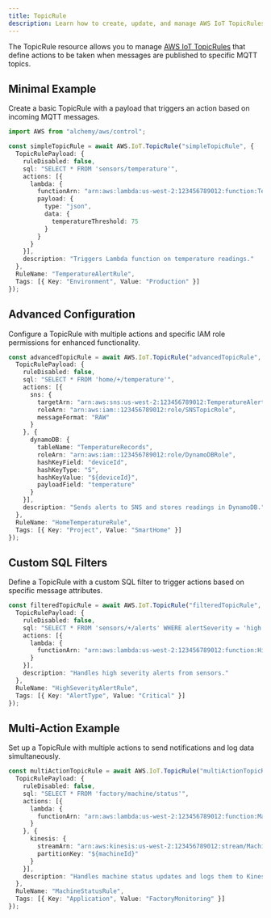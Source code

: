 ```yaml
---
title: TopicRule
description: Learn how to create, update, and manage AWS IoT TopicRules using Alchemy Cloud Control.
---
```



The TopicRule resource allows you to manage [AWS IoT TopicRules](https://docs.aws.amazon.com/iot/latest/userguide/) that define actions to be taken when messages are published to specific MQTT topics.

## Minimal Example

Create a basic TopicRule with a payload that triggers an action based on incoming MQTT messages.

```ts
import AWS from "alchemy/aws/control";

const simpleTopicRule = await AWS.IoT.TopicRule("simpleTopicRule", {
  TopicRulePayload: {
    ruleDisabled: false,
    sql: "SELECT * FROM 'sensors/temperature'",
    actions: [{
      lambda: {
        functionArn: "arn:aws:lambda:us-west-2:123456789012:function:TemperatureAlerts",
        payload: {
          type: "json",
          data: {
            temperatureThreshold: 75
          }
        }
      }
    }],
    description: "Triggers Lambda function on temperature readings."
  },
  RuleName: "TemperatureAlertRule",
  Tags: [{ Key: "Environment", Value: "Production" }]
});
```

## Advanced Configuration

Configure a TopicRule with multiple actions and specific IAM role permissions for enhanced functionality.

```ts
const advancedTopicRule = await AWS.IoT.TopicRule("advancedTopicRule", {
  TopicRulePayload: {
    ruleDisabled: false,
    sql: "SELECT * FROM 'home/+/temperature'",
    actions: [{
      sns: {
        targetArn: "arn:aws:sns:us-west-2:123456789012:TemperatureAlerts",
        roleArn: "arn:aws:iam::123456789012:role/SNSTopicRole",
        messageFormat: "RAW"
      }
    }, {
      dynamoDB: {
        tableName: "TemperatureRecords",
        roleArn: "arn:aws:iam::123456789012:role/DynamoDBRole",
        hashKeyField: "deviceId",
        hashKeyType: "S",
        hashKeyValue: "${deviceId}",
        payloadField: "temperature"
      }
    }],
    description: "Sends alerts to SNS and stores readings in DynamoDB."
  },
  RuleName: "HomeTemperatureRule",
  Tags: [{ Key: "Project", Value: "SmartHome" }]
});
```

## Custom SQL Filters

Define a TopicRule with a custom SQL filter to trigger actions based on specific message attributes.

```ts
const filteredTopicRule = await AWS.IoT.TopicRule("filteredTopicRule", {
  TopicRulePayload: {
    ruleDisabled: false,
    sql: "SELECT * FROM 'sensors/+/alerts' WHERE alertSeverity = 'high'",
    actions: [{
      lambda: {
        functionArn: "arn:aws:lambda:us-west-2:123456789012:function:HighAlertHandler"
      }
    }],
    description: "Handles high severity alerts from sensors."
  },
  RuleName: "HighSeverityAlertRule",
  Tags: [{ Key: "AlertType", Value: "Critical" }]
});
``` 

## Multi-Action Example

Set up a TopicRule with multiple actions to send notifications and log data simultaneously.

```ts
const multiActionTopicRule = await AWS.IoT.TopicRule("multiActionTopicRule", {
  TopicRulePayload: {
    ruleDisabled: false,
    sql: "SELECT * FROM 'factory/machine/status'",
    actions: [{
      lambda: {
        functionArn: "arn:aws:lambda:us-west-2:123456789012:function:MachineStatusHandler"
      }
    }, {
      kinesis: {
        streamArn: "arn:aws:kinesis:us-west-2:123456789012:stream/MachineStatusStream",
        partitionKey: "${machineId}"
      }
    }],
    description: "Handles machine status updates and logs them to Kinesis."
  },
  RuleName: "MachineStatusRule",
  Tags: [{ Key: "Application", Value: "FactoryMonitoring" }]
});
```
